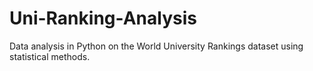 # Uni-Ranking-Analysis
Data analysis in Python on the World University Rankings dataset using statistical methods.

